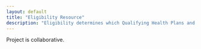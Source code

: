 ```yaml
---
layout: default
title: "Eligibility Resource"
description: "Eligibility determines which Qualifying Health Plans and potential assistance for coverage an Individual or Employee is eligible for."
---
```


Project is collaborative.